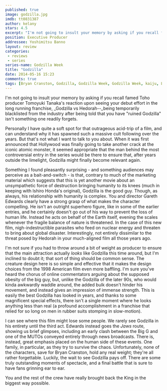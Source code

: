 ```yaml
---
published: true
image: godzilla.jpg
imdb: tt0831387
author: kelany
stars: 4.5
excerpt: "I'm not going to insult your memory by asking if you recall famed Toho producer Tomoyuki Tanaka's reaction upon seeing your debut effort in the long running franchise, Godzilla vs Hedorah being temporarily blacklisted from the industry after being told that you have ruined Godzilla isn't something one readily forgets."
position: Executive Producer
addressee: Yoshimitsu Banno
layout: review
categories: 
 - reviews
 - series
series-name: Godzilla Week
title: "Godzilla"
date: 2014-05-16 15:23
comments: true
tags: [Bryan Cranston, Godzilla, Godzilla Week, Godzilla Week, kaiju, Letters, monsters]
---
```

I'm not going to insult your memory by asking if you recall famed Toho producer Tomoyuki Tanaka's reaction upon seeing your debut effort in the long running franchise, _Godzilla vs Hedorah--_being temporarily blacklisted from the industry after being told that you have "ruined Godzilla" isn't something one readily forgets. 

Personally I have quite a soft spot for that outrageous acid-trip of a film, and can understand why it has spawned such a massive cult following over the years. But that's not what I want to talk to you about. When it was first announced that Hollywood was finally going to take another crack at the iconic atomic monster, it seemed appropriate that the man behind the most controversial entry in the series would be there to ensure that, after years outside the limelight, Godzilla might finally become relevant again.

Something I found pleasantly surprising - and something audiences may perceive as a bait-and-switch - is that, contrary to much of the marketing material which suggests that this is yet another movie about an unsympathetic force of destruction bringing humanity to its knees (much in keeping with Ishiro Honda's original), Godzilla is the good guy. Though, as always, his relationship with humanity is complex. You and director Gareth Edwards clearly have a strong grasp of what makes the character compelling. He isn't an outright superhero figure, like in some of the earlier entries, and he certainly doesn't go out of his way to prevent the loss of human life. Instead he acts on behalf of the Earth itself, evening the scales whenever the fragile balance of nature is threatened. In the case of this new film, nigh-indestructible parasites who feed on nuclear energy and threaten to bring about global disaster. Interestingly, not entirely dissimilar to the threat posed by Hedorah in your much-aligned film all those years ago. 

I'm not sure if you had to throw around a bit of weight as producer to ensure that the main attraction actually _looks_ like Godzilla this time around, but I'm inclined to doubt it; that sort of thing should be common sense. The creature design here is so simple and effective that it makes the design choices from the 1998 American film even more baffling. I'm sure you've heard the chorus of online commentators arguing about the supposed obesity of the big guy, but, unlike the Godzilla of the later 90s, who would kinda awkwardly waddle around, the added bulk doesn't hinder his movement, and instead gives an impression of immense strength. This is easily the best Godzilla has looked in years, and thanks to some magnificent special effects, there isn't a single moment where he looks anything less than real (a profound accomplishment in a franchise that relied for so long on men in rubber suits stomping in slow-motion). 

I can see where this film might lose some people. We rarely see Godzilla in his entirety until the third act. Edwards instead goes the _Jaws_ route, showing us brief glimpses, including an early clash between the Big G and one of the MUTOs conveyed entirely through news broadcasts. There is, instead, great emphasis placed on the human side of these events. One family, in particular, as they try to survive the chaos. Unfortunately, none of the characters, save for Bryan Cranston, hold any real weight; they're all rather forgettable. Luckily, the wait to see Godzilla pays off. There are some truly outstanding moments of spectacle, and a final battle that is sure to have fans grinning ear to ear.

You and the rest of the crew have really brought back the King in the biggest way possible.